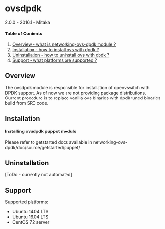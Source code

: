 ovsdpdk
==========================================

2.0.0 - 2016.1 - Mitaka

#### Table of Contents

1. [Overview - what is networking-ovs-dpdk module ?](#overview)
2. [Installation - how to install ovs with dpdk ?](#installation)
3. [Uninstallation - how to uninstall ovs with dpdk ?](#uninstallation)
4. [Support - what platforms are supported ?](#support)


Overview
--------

The ovsdpdk module is responsible for installation of openvswitch with DPDK support.
As of now we are not providing package distributions.
Current procedure is to replace vanilla ovs binaries with dpdk tuned binaries build from SRC code.


Installation
------------

#### Installing ovsdpdk puppet module

Please refer to getstarted docs available in networking-ovs-dpdk/doc/source/getstarted/puppet/

Uninstallation
--------------

[ToDo - currently not automated]


Support
-------

Supported platforms:
* Ubuntu 14.04 LTS
* Ubuntu 16.04 LTS
* CentOS 7.2 server
